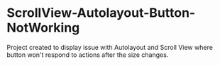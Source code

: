 # ScrollView-Autolayout-Button-NotWorking
Project created to display issue with Autolayout and Scroll View where button won't respond to actions after the size changes.

